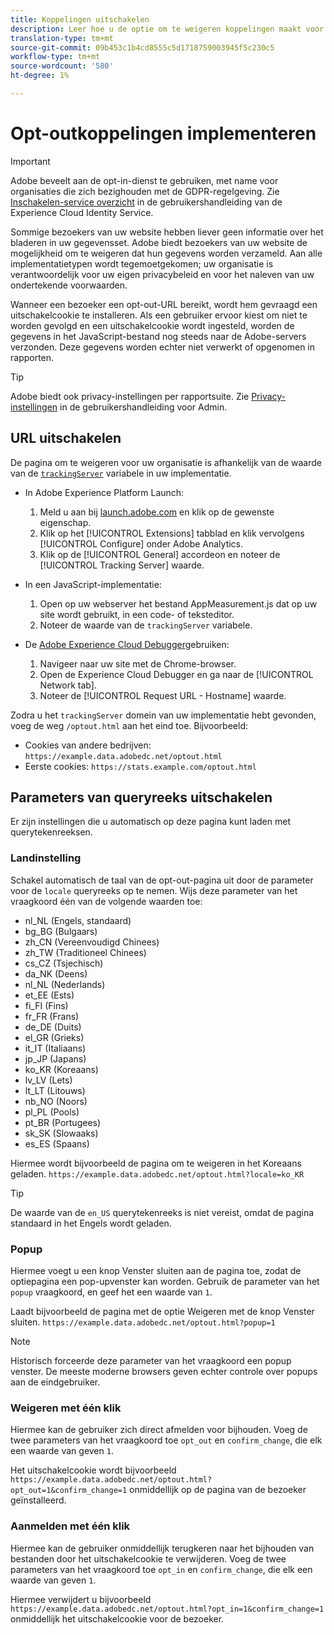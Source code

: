 ```yaml
---
title: Koppelingen uitschakelen
description: Leer hoe u de optie om te weigeren koppelingen maakt voor bezoekers van uw site.
translation-type: tm+mt
source-git-commit: 09b453c1b4cd8555c5d1718759003945f5c230c5
workflow-type: tm+mt
source-wordcount: '580'
ht-degree: 1%

---
```



# Opt-outkoppelingen implementeren

>[!IMPORTANT]
>
>Adobe beveelt aan de opt-in-dienst te gebruiken, met name voor organisaties die zich bezighouden met de GDPR-regelgeving. Zie [Inschakelen-service overzicht](https://docs.adobe.com/content/help/en/id-service/using/implementation/opt-in-service/optin-overview.html) in de gebruikershandleiding van de Experience Cloud Identity Service.

Sommige bezoekers van uw website hebben liever geen informatie over het bladeren in uw gegevensset. Adobe biedt bezoekers van uw website de mogelijkheid om te weigeren dat hun gegevens worden verzameld. Aan alle implementatietypen wordt tegemoetgekomen; uw organisatie is verantwoordelijk voor uw eigen privacybeleid en voor het naleven van uw ondertekende voorwaarden.

Wanneer een bezoeker een opt-out-URL bereikt, wordt hem gevraagd een uitschakelcookie te installeren. Als een gebruiker ervoor kiest om niet te worden gevolgd en een uitschakelcookie wordt ingesteld, worden de gegevens in het JavaScript-bestand nog steeds naar de Adobe-servers verzonden. Deze gegevens worden echter niet verwerkt of opgenomen in rapporten.

>[!TIP]
>
>Adobe biedt ook privacy-instellingen per rapportsuite. Zie [Privacy-instellingen](../../admin/admin/privacy-settings.md) in de gebruikershandleiding voor Admin.

## URL uitschakelen

De pagina om te weigeren voor uw organisatie is afhankelijk van de waarde van de [`trackingServer`](../vars/config-vars/trackingserver.md) variabele in uw implementatie.

* In Adobe Experience Platform Launch:
   1. Meld u aan bij [launch.adobe.com](https://launch.adobe.com) en klik op de gewenste eigenschap.
   2. Klik op het [!UICONTROL Extensions] tabblad en klik vervolgens [!UICONTROL Configure] onder Adobe Analytics.
   3. Klik op de [!UICONTROL General] accordeon en noteer de [!UICONTROL Tracking Server] waarde.

* In een JavaScript-implementatie:
   1. Open op uw webserver het bestand AppMeasurement.js dat op uw site wordt gebruikt, in een code- of teksteditor.
   2. Noteer de waarde van de `trackingServer` variabele.

* De [Adobe Experience Cloud Debugger](https://docs.adobe.com/content/help/en/debugger/using/experience-cloud-debugger.html)gebruiken:
   1. Navigeer naar uw site met de Chrome-browser.
   2. Open de Experience Cloud Debugger en ga naar de [!UICONTROL Network tab].
   3. Noteer de [!UICONTROL Request URL - Hostname] waarde.

Zodra u het `trackingServer` domein van uw implementatie hebt gevonden, voeg de weg `/optout.html` aan het eind toe. Bijvoorbeeld:

* Cookies van andere bedrijven: `https://example.data.adobedc.net/optout.html`
* Eerste cookies: `https://stats.example.com/optout.html`

## Parameters van queryreeks uitschakelen

Er zijn instellingen die u automatisch op deze pagina kunt laden met querytekenreeksen.

### Landinstelling

Schakel automatisch de taal van de opt-out-pagina uit door de parameter voor de `locale` queryreeks op te nemen. Wijs deze parameter van het vraagkoord één van de volgende waarden toe:

* nl_NL (Engels, standaard)
* bg_BG (Bulgaars)
* zh_CN (Vereenvoudigd Chinees)
* zh_TW (Traditioneel Chinees)
* cs_CZ (Tsjechisch)
* da_NK (Deens)
* nl_NL (Nederlands)
* et_EE (Ests)
* fi_FI (Fins)
* fr_FR (Frans)
* de_DE (Duits)
* el_GR (Grieks)
* it_IT (Italiaans)
* jp_JP (Japans)
* ko_KR (Koreaans)
* lv_LV (Lets)
* lt_LT (Litouws)
* nb_NO (Noors)
* pl_PL (Pools)
* pt_BR (Portugees)
* sk_SK (Slowaaks)
* es_ES (Spaans)

Hiermee wordt bijvoorbeeld de pagina om te weigeren in het Koreaans geladen. `https://example.data.adobedc.net/optout.html?locale=ko_KR`

>[!TIP]
>
>De waarde van de `en_US` querytekenreeks is niet vereist, omdat de pagina standaard in het Engels wordt geladen.

### Popup

Hiermee voegt u een knop Venster sluiten aan de pagina toe, zodat de optiepagina een pop-upvenster kan worden. Gebruik de parameter van het `popup` vraagkoord, en geef het een waarde van `1`.

Laadt bijvoorbeeld de pagina met de optie Weigeren met de knop Venster sluiten. `https://example.data.adobedc.net/optout.html?popup=1`

>[!NOTE]
>
>Historisch forceerde deze parameter van het vraagkoord een popup venster. De meeste moderne browsers geven echter controle over popups aan de eindgebruiker.

### Weigeren met één klik

Hiermee kan de gebruiker zich direct afmelden voor bijhouden. Voeg de twee parameters van het vraagkoord toe `opt_out` en `confirm_change`, die elk een waarde van geven `1`.

Het uitschakelcookie wordt bijvoorbeeld `https://example.data.adobedc.net/optout.html?opt_out=1&confirm_change=1` onmiddellijk op de pagina van de bezoeker geïnstalleerd.

### Aanmelden met één klik

Hiermee kan de gebruiker onmiddellijk terugkeren naar het bijhouden van bestanden door het uitschakelcookie te verwijderen. Voeg de twee parameters van het vraagkoord toe `opt_in` en `confirm_change`, die elk een waarde van geven `1`.

Hiermee verwijdert u bijvoorbeeld `https://example.data.adobedc.net/optout.html?opt_in=1&confirm_change=1` onmiddellijk het uitschakelcookie voor de bezoeker.
